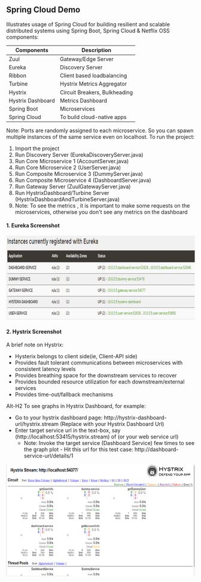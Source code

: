 ## Spring Cloud Demo
  Illustrates usage of Spring Cloud for building resilient and scalable distributed systems using 
  Spring Boot, Spring Cloud & Netflix OSS components: 
  
| Components    | Description           
| ------------- |--------------------------------| 
| Zuul          | Gateway/Edge Server            | 
| Eureka        | Discovery Server               |  
| Ribbon        | Client based loadbalancing     |  
| Turbine       | Hystrix Metrics Aggregator     |  
| Hystrix       | Circuit Breakers, Bulkheading  |   
| Hystrix Dashboard | Metrics Dashboard          |  
| Spring Boot   | Microservices                  |     
| Spring Cloud  | To build cloud-native apps     |     


Note: Ports are randomly assigned to each microservice. So you can spawn multiple instances 
      of the same service even on localhost.
To run the project:
  1. Import the project
  2. Run Discovery Server (EurekaDiscoveryServer.java)
  3. Run Core Microservice 1 (AccountServer.java)
  4. Run Core Microservice 2 (UserServer.java)
  5. Run Composite Microservice 3 (DummyServer.java)
  6. Run Composite Microservice 4 (DashboardServer.java)
  7. Run Gateway Server (ZuulGatewayServer.java)
  8. Run HystrixDashboard/Turbine Server (HystrixDashboardAndTurbineServer.java)
  9. Note: To see the metrics , it is important to make some requests on the microservices, otherwise 
     you don't see any metrics on the dashboard

####  1. Eureka Screenshot 
<img src="https://github.com/GolfRider/spring-cloud-demo/blob/master/eureka-discovery.png" width="700" height="225" />


#### 2. Hystrix Screenshot
A brief note on Hystrix:
- Hysterix belongs to client side(ie, Client-API side)
- Provides fault tolerant communications between microservices with consistent latency levels
- Provides breathing space for the downstream services to recover
- Provides bounded resource utilization for each downstream/external services
- Provides time-out/fallback mechanisms

Alt-H2 To see graphs in Hystrix Dashboard, for example: 
 - Go to your hystrix dashboard page: http://hystrix-dashboard-url/hystrix.stream  (Replace with your Hystrix Dashboard Url)
 - Enter target service url in the text-box, say (http://localhost:53415/hystrix.stream)  of (or your web service url)
   - Note: Invoke the target service (Dashboard Service) few times to see the graph plot
           - Hit this url for this test case: http://dashboard-service-url/details/1 
 
<img src="https://github.com/GolfRider/spring-cloud-demo/blob/master/hystrix-dashboard.png" width="700" height="300" />
